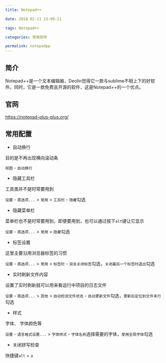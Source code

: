```yaml
---
title: Notepad++

date: 2018-02-11 13:09:11

tags: Notepad++

categories: 常用软件

permalink: notepadpp
---
```


## 简介

Notepad++是一个文本编辑器，Deolin觉得它一款与sublime不相上下的好软件。同时，它是一款免费且开源的软件，这是Notepad++的一个优点。

## 官网

https://notepad-plus-plus.org/

## 常用配置

- 自动换行

 目的是不再出现横向滚动条

 `视图` - `自动换行`

- 隐藏工具栏

 工具类并不是时常要用到

 `设置` - `首选项...` > `常用` > `工具栏` - `隐藏`勾选

- 隐藏菜单栏

 菜单栏也不是时常要用到，即便要用到，也可以通过按下`alt`键让它显示

 `设置` - `首选项...` > `常用` > `隐藏`勾选

- 标签设置

 这里主要沿用浏览器标签的习惯

 `设置` - `首选项...` > `常用` > `标签栏` - `双击关闭标签`勾选，`关闭最后一个标签时退出`勾选

- 实时刷新文件内容

 设置了实时刷新就可以用来看运行中项目的日志文件

 `设置` - `首选项...` > `其他` > `自动检测文件状态` - `自动更新文件`勾选，`更新后定位到文件末行`勾选

- 样式

 字体、 字体颜色等

 `设置` - `语言格式设置...` > `字体样式` - `字体名称`选择需要的字体，`使用全局字体`勾选

- 关闭拼写检查

 快捷键`alt` + `a`